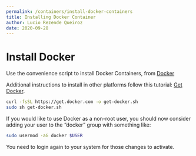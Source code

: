 ```yaml
---
permalink: /containers/install-docker-containers
title: Installing Docker Container
author: Lucio Rezende Queiroz
date: 2020-09-28
---
```


# Install Docker

Use the convenience script to install Docker Containers, from [Docker](https://docs.docker.com/)

Additional instructions to install in other platforms follow this tutorial: [Get Docker](https://docs.docker.com/get-docker/).

```bash
curl -fsSL https://get.docker.com -o get-docker.sh
sudo sh get-docker.sh
```

If you would like to use Docker as a non-root user, you should now consider adding your user to the “docker” group with something like:

```bash
sudo usermod -aG docker $USER
```

You need to login again to your system for those changes to activate.


